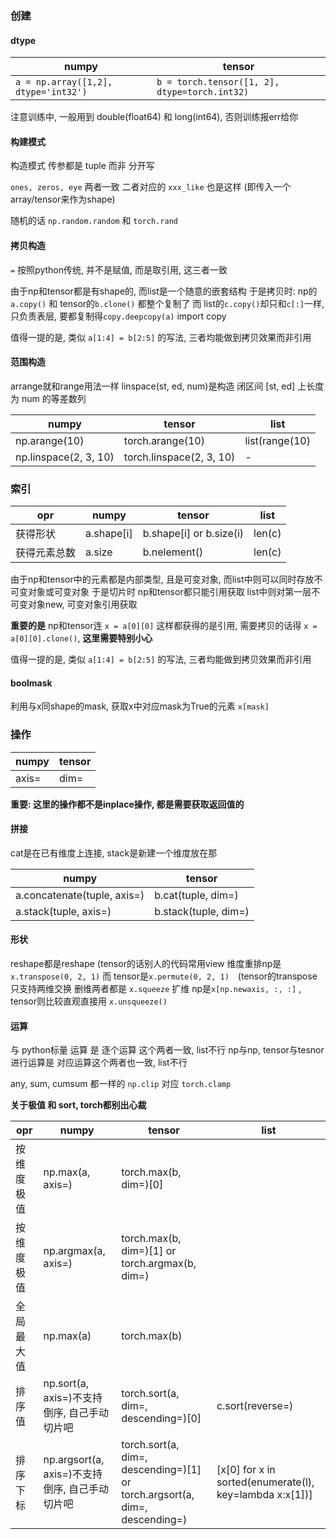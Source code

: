 
### 创建
#### dtype
|numpy|tensor|
|-|-|
|`a = np.array([1,2], dtype='int32')` | `b = torch.tensor([1, 2], dtype=torch.int32)` |

注意训练中, 一般用到 double(float64) 和 long(int64), 否则训练报err给你

#### 构建模式
构造模式  传参都是 tuple 而非 分开写

`ones, zeros, eye` 两者一致
二者对应的 `xxx_like` 也是这样 (即传入一个array/tensor来作为shape)

随机的话 `np.random.random` 和 `torch.rand`

#### 拷贝构造
`=` 按照python传统, 并不是赋值, 而是取引用, 这三者一致

由于np和tensor都是有shape的, 而list是一个随意的嵌套结构
于是拷贝时:
np的`a.copy()` 和 tensor的`b.clone()` 都整个复制了
而 list的`c.copy()`却只和`c[:]`一样, 只负责表层, 要都复制得`copy.deepcopy(a)` import copy

值得一提的是, 类似 `a[1:4] = b[2:5]` 的写法, 三者均能做到拷贝效果而非引用

#### 范围构造
arrange就和range用法一样
linspace(st, ed, num)是构造 闭区间 [st, ed] 上长度为 num 的等差数列

|numpy|tensor|list|
|-|-|-|
|np.arange(10)|torch.arange(10)|list(range(10)|
|np.linspace(2, 3, 10)|torch.linspace(2, 3, 10)|-|

### 索引
|opr|numpy|tensor|list|
|-|-|-|-|
|获得形状|a.shape[i]|b.shape[i] or b.size(i)|len(c)|
|获得元素总数|a.size|b.nelement()|len(c)|

由于np和tensor中的元素都是内部类型, 且是可变对象, 而list中则可以同时存放不可变对象或可变对象
于是切片时
np和tensor都只能引用获取
list中则对第一层不可变对象new, 可变对象引用获取

**重要的是**
np和tensor连 `x = a[0][0]` 这样都获得的是引用, 需要拷贝的话得 `x = a[0][0].clone()`, 
**这里需要特别小心**

值得一提的是, 类似 `a[1:4] = b[2:5]` 的写法, 三者均能做到拷贝效果而非引用

#### boolmask
利用与x同shape的mask, 获取x中对应mask为True的元素 `x[mask]`


### 操作
|numpy|tensor|
|-|-|
|axis=|dim=|

**重要: 这里的操作都不是inplace操作, 都是需要获取返回值的**

#### 拼接

cat是在已有维度上连接, stack是新建一个维度放在那

|numpy|tensor|
|-|-|
|a.concatenate(tuple, axis=)|b.cat(tuple, dim=)|
|a.stack(tuple, axis=)|b.stack(tuple, dim=)|

#### 形状
reshape都是reshape (tensor的话别人的代码常用view
维度重排np是`x.transpose(0, 2, 1)` 而 tensor是`x.permute(0, 2, 1)`　(tensor的transpose只支持两维交换
删维两者都是 `x.squeeze`
扩维 np是`x[np.newaxis, :, :]` , tensor则比较直观直接用 `x.unsqueeze()`

#### 运算
与 python标量 运算 是 逐个运算 这个两者一致, list不行
np与np, tensor与tesnor 进行运算是 对应运算这个两者也一致, list不行

any, sum, cumsum 都一样的
`np.clip` 对应 `torch.clamp`

**关于极值 和 sort, torch都别出心裁**

|opr|numpy|tensor|list|
|-|-|-|-|
|按维度极值|np.max(a, axis=)|torch.max(b, dim=)[0]||
|按维度极值|np.argmax(a, axis=)|torch.max(b, dim=)[1] or torch.argmax(b, dim=)||
|全局最大值|np.max(a)|torch.max(b)||
|排序值|np.sort(a, axis=)不支持倒序, 自己手动切片吧|torch.sort(a, dim=, descending=)[0]|c.sort(reverse=)|
|排序下标|np.argsort(a, axis=)不支持倒序, 自己手动切片吧|torch.sort(a, dim=, descending=)[1] or torch.argsort(a, dim=, descending=)|[x[0] for x in sorted(enumerate(l), key=lambda x:x[1])]|
